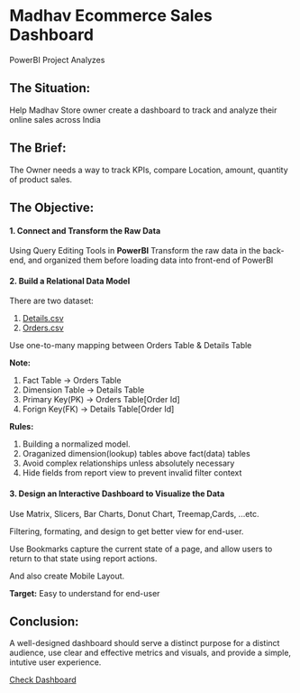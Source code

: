 # Madhav Ecommerce Sales Dashboard
PowerBI Project Analyzes

## The Situation:
Help Madhav Store owner create a dashboard to track and analyze their online sales across India

## The Brief:
The Owner needs a way to track KPIs, compare Location, amount, quantity of product sales.

## The Objective:

#### 1. Connect and Transform the Raw Data
Using Query Editing Tools in **PowerBI** Transform the raw data in the back-end, and organized them before loading data into front-end of PowerBI

#### 2. Build a Relational Data Model
There are two dataset: 
1. [Details.csv](https://github.com/SudesnaDebnath/Madhav-Store/blob/main/Data%20Set/Details.csv)
2. [Orders.csv](https://github.com/SudesnaDebnath/Madhav-Store/blob/main/Data%20Set/Orders.csv)

Use one-to-many mapping between Orders Table & Details Table

**Note:**
1. Fact Table -> Orders Table
2. Dimension Table -> Details Table
3. Primary Key(PK) -> Orders Table[Order Id]
4. Forign Key(FK) -> Details Table[Order Id]

**Rules:**
1. Building a normalized model.
2. Oraganized dimension(lookup) tables above fact(data) tables
3. Avoid complex relationships unless absolutely necessary
4. Hide fields from report view to prevent invalid filter context

#### 3. Design an Interactive Dashboard to Visualize the Data

Use Matrix, Slicers, Bar Charts, Donut Chart, Treemap,Cards, ...etc.

Filtering, formating, and design to get better view for end-user.

Use Bookmarks capture the current state of a page, and allow users to return to that state using report actions.

And also create Mobile Layout.

**Target:** Easy to understand for end-user

## Conclusion: 
A well-designed dashboard should serve a distinct purpose for a distinct audience, use clear and effective metrics and visuals, and provide a simple, intutive user experience.

[Check Dashboard](https://github.com/SudesnaDebnath/Madhav-Store/blob/main/Madhav%20Store%20Report.pbix)
